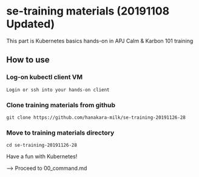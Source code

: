 # se-training materials (20191108 Updated)
This part is Kubernetes basics hands-on in APJ Calm &amp; Karbon 101 training

## How to use
### Log-on kubectl client VM 
```
Login or ssh into your hands-on client
```

### Clone training materials from github
```
git clone https://github.com/hanakara-milk/se-training-20191126-28
```

### Move to training materials directory
```
cd se-training-20191126-28
```

Have a fun with Kubernetes!

--> Proceed to 00_command.md
